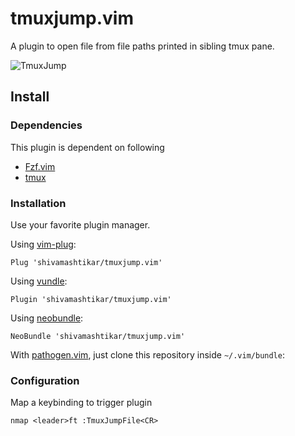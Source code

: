 # tmuxjump.vim

A plugin to open file from file paths printed in sibling tmux pane. 

![TmuxJump](https://youtu.be/Wo1E1z257GA)

## Install


### Dependencies

This plugin is dependent on following
- [Fzf.vim](https://github.com/junegunn/fzf.vim)
- [tmux](https://github.com/tmux/tmux/wiki)

### Installation

Use your favorite plugin manager.

Using [vim-plug](https://github.com/junegunn/vim-plug):

  `Plug 'shivamashtikar/tmuxjump.vim'`

Using [vundle](https://github.com/gmarik/Vundle.vim):

  `Plugin 'shivamashtikar/tmuxjump.vim'`

Using [neobundle](https://github.com/Shougo/neobundle.vim):

  `NeoBundle 'shivamashtikar/tmuxjump.vim'`

With [pathogen.vim](https://github.com/tpope/vim-pathogen), just clone this repository inside `~/.vim/bundle`:


### Configuration

Map a keybinding to trigger plugin

  `nmap <leader>ft :TmuxJumpFile<CR>`

